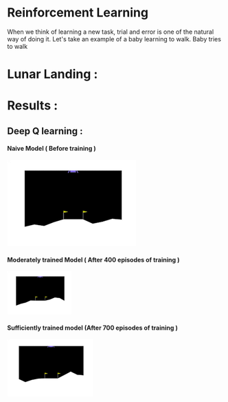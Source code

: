 # Reinforcement Learning 

When we think of learning a new task, trial and error is one of the natural way of doing it. Let's take an example of a baby learning to walk. Baby tries to walk 







# Lunar Landing : 









# Results : 


## Deep Q learning : 

#### Naive Model ( Before training )

![](https://github.com/Sunil-Kumar-J-S/Lunar-Landing/blob/main/images/naive.gif)


#### Moderately trained Model ( After 400 episodes of training )

![](https://github.com/Sunil-Kumar-J-S/Lunar-Landing/blob/main/images/intermediate.gif)



#### Sufficiently trained model (After 700 episodes of training )

![](https://github.com/Sunil-Kumar-J-S/Lunar-Landing/blob/main/images/trained_dqn.gif)








